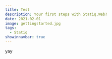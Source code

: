 ```yaml
---
title: Test
description: Your first steps with Statiq.Web?
date: 2021-02-01
image: gettingstarted.jpg
tags: 
  - Statiq
showinnavbar: true
---
```

yay